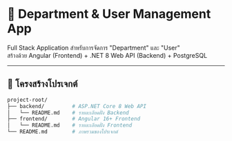 # 🧩 Department & User Management App

Full Stack Application สำหรับการจัดการ "Department" และ "User"  
สร้างด้วย Angular (Frontend) + .NET 8 Web API (Backend) + PostgreSQL

---

## 📁 โครงสร้างโปรเจกต์

```bash
project-root/
├── backend/         # ASP.NET Core 8 Web API
│   └── README.md    # รายละเอียดฝั่ง Backend
├── frontend/        # Angular 16+ Frontend
│   └── README.md    # รายละเอียดฝั่ง Frontend
└── README.md        # ภาพรวมของโปรเจกต์
